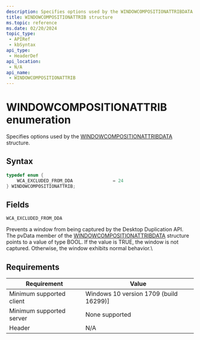 ```yaml
---
description: Specifies options used by the WINDOWCOMPOSITIONATTRIBDATA structure.
title: WINDOWCOMPOSITIONATTRIB structure
ms.topic: reference
ms.date: 02/20/2024
topic_type:
 - APIRef
 - kbSyntax
api_type:
 - HeaderDef
api_location:
 - N/A
api_name:
 - WINDOWCOMPOSITIONATTRIB
---
```


# WINDOWCOMPOSITIONATTRIB enumeration

Specifies options used by the [WINDOWCOMPOSITIONATTRIBDATA](windowcompositionattribdata.md) structure.

## Syntax

```C++
typedef enum {
    WCA_EXCLUDED_FROM_DDA               = 24
} WINDOWCOMPOSITIONATTRIB;

```

## Fields

`WCA_EXCLUDED_FROM_DDA`

Prevents a window from being captured by the Desktop Duplication API. The pvData member of the [WINDOWCOMPOSITIONATTRIBDATA](/windows/win32/direct3ddxgi/desktop-dup-api) structure points to a value of type BOOL. If the value is TRUE, the window is not captured. Otherwise, the window exhibits normal behavior.\






## Requirements

| Requirement | Value |
|-|-|
| Minimum supported client | Windows 10 version 1709 (build 16299)] |
| Minimum supported server | None supported |
| Header | N/A |

